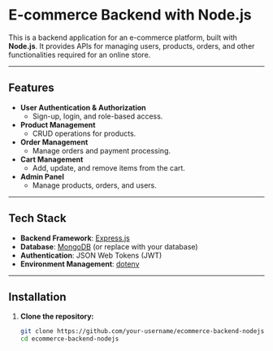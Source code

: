 # E-commerce Backend with Node.js

This is a backend application for an e-commerce platform, built with **Node.js**. It provides APIs for managing users, products, orders, and other functionalities required for an online store.

---

## Features

- **User Authentication & Authorization**
  - Sign-up, login, and role-based access.
- **Product Management**
  - CRUD operations for products.
- **Order Management**
  - Manage orders and payment processing.
- **Cart Management**
  - Add, update, and remove items from the cart.
- **Admin Panel**
  - Manage products, orders, and users.

---

## Tech Stack

- **Backend Framework**: [Express.js](https://expressjs.com/)
- **Database**: [MongoDB](https://www.mongodb.com/) (or replace with your database)
- **Authentication**: JSON Web Tokens (JWT)
- **Environment Management**: [dotenv](https://www.npmjs.com/package/dotenv)

---

## Installation

1. **Clone the repository:**
   ```bash
   git clone https://github.com/your-username/ecommerce-backend-nodejs.git
   cd ecommerce-backend-nodejs
